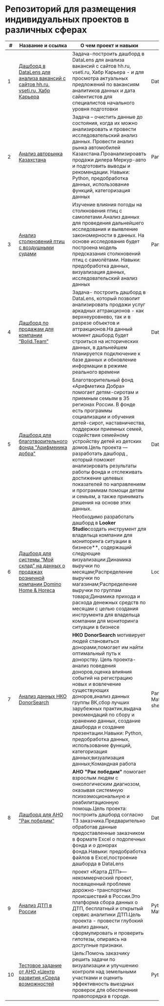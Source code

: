 # Репозиторий для размещения индивидуальных проектов в различных сферах
| # | Название и ссылка |О чем проект и навыки |Библиотеки и инструменты |
|---|-------------------|--------------------------------------|-----------|
|1  | [Дашборд в DataLens для анализа вакансий с сайтов hh.ru, vseti.ru, Хабр Карьера](https://github.com/SerVa2/Pets_project/tree/main/Дашборд%20в%20Даталенс) |Задача-построить дашборд в DataLens для анализа вакансий с сайтов hh.ru, vseti.ru, Хабр Карьера - и для просмотра актуальных предложений по вакансиям аналитиков данных и дата сайентистов для специалистов начального уровня подготовки|DataLens,ClickHouse |
|2  | [Анализ авторынка Казахстана](https://github.com/SerVa2/Pets_project/tree/main/Анализ%20авторынка%20Казахстана) | Задача – очистить данные до состояния, когда их можно анализировать и провести исследовательский анализ данных. Провести анализ рынка автомобилей Казахстана.Проанализироавть продажи дилера Меркур-авто и подготовить выводы и рекомендации. Навыки: Python, предобработка данных, использование функций, категоризация данных| Pandas,matplotlib,numpy,scipy,seaborn,re,plotly,datetime |
|3  | [Анализ столкновений птиц с воздушными судами](https://github.com/SerVa2/Pets_project/tree/main/Анализ%20столкновений%20птиц%20с%20самолетами) |Изучение влияния погоды на столкновения птиц с самолетами.Анализ данных для проведения дальнейшего исследования и выявление закономерности в данных. На основе исследования будет построена модель предсказания столкновений птиц с самолётами. Навыки: предобработка данных, визуализация данных, исследовательский анализ данных | Pandas, Matplotlib,numpy,seaborn,re,plotly,datetime |
|4  | [Дашборд по продажам для компании “Bolid.Team”](https://github.com/SerVa2/Pets_project/tree/main/Дашборд%20по%20продажам%20для%20компании%20“Bolid.Team”) | Задача- построить дашборд в DataLens, который позволит анализировать продажи услуг аркадных аттракционов - как верхнеуровнево, так и в разрезе объектов и аттракционов.На данный момент дашборд будет строиться на исторических данных, в дальнейшем планируется подключение к базе данных и обновление информации в режиме реального времени |DataLens,Excel,Google sheets|
|5 | [Дашборд для благотворительного фонда "Арифмеиика добра"](https://github.com/SerVa2/Pets_project/tree/main/Дашборд%20для%20Благотворительного%20фонда%20%22Арифметика%20добра%22) |  Благотворительный фонд «Арифметика Добра» помогает детям-сиротам и приемным семьям в 35 регионах России. В фонде есть программы социализации и обучения детей-сирот, наставничества, поддержки приемных семей, содействия семейному устройству детей из детских домов.Цель проекта — разработать дашборд , который поможет анализировать результаты работы фонда и отслеживать достижение целевых показателей по направлениям и программам помощи детям и семьям, а также принимать решения на основе этих данных.|DataLens,Excel,Google sheets|
|6|[Дашборд для системы "Мой склад"  на данных о продажах розничной компании Domino Home & Horeca](https://github.com/SerVa2/Pets_project/tree/main/Дашборд%20для%20системы%20Мой%20склад)| Необходимо разработать дашборд в **Looker Studio**создать инструмент для владельца компании для мониторинга ситуации в бизнесе**, содержащий следующие визуализации:Динамика выручки по месяцам;Распределение выручки по магазинам;Распределение выручки по группам товара;Динамика прихода и расхода денежных средств по месяцам с целью создания инструмента для владельца компании для мониторинга ситуации в бизнесе| Looker Studio, Google sheets,SQL, BigQuery|          |
|7|[Анализ данных НКО DonorSearch](https://github.com/SerVa2/Pets_project/tree/main/Анализ%20данных%20НКО%20DonorSearch)|**НКО DonorSearch** мотивирует людей становиться донорами,помогает им найти оптимальный путь к донорству. Цель проекта- анализ поведения доноров,оценка влияния событий на регистрацию новых и вовлечение существующих доноров,анализ данных группы ВК,сбор лучших зарубежных практик,выдача рекомендаций по сбору и хранению данных, создание дашборда и создание презентации.Навыки: Python, предобработка данных, использование функций, категоризация данных;визуализация данных;Командная работа|Pandas, Matplotlib,numpy,seaborn,re,plotly,datetime,DataLens,Excel,Google sheets,PowerPoint|
|8|[Дашборд для АНО "Рак победим"](https://github.com/SerVa2/Pets_project/tree/main/Дашборд%20для%20АНО%20%22Рак%20победим%22)| **АНО "Рак победим"** помогает взрослым людям с онкологическим диагнозом, оказывая системную психоэмоциональную и реабилитационную помощь.Цель проекта: построить дашборд согласно ТЗ заказчика.Предварительно обработав данные предоставленные заказчиком в формате  Excel о подопечных фонда и о донорах фонда.Навыки: предобработка файлов в Excel,построение дашборда в DataLens|DataLens,Excel,Google sheets|
|9|[Анализ ДТП в России](https://github.com/SerVa2/Pets_project/tree/main/Анализ%20ДТП%20в%20России)|проект «Карта ДТП»— некоммерческий проект, посвященный проблеме дорожно-транспортных происшествий в России.Это платформа сбора данных о ДТП, бесплатный и открытый сервис аналитики ДТП.Цель проекта - провести глубокий анализ данных, сформулировать и проверить гипотезы, опираясь на доступные признаки.|Python, предобработка данных, использование функций,Pandas, Matplotlib,numpy,seaborn,re,datetime,json,DataLens|
|10|[Тестовое задание от АНО «Центр развития «Среда возможностей](https://github.com/SerVa2/Pets_project/tree/main/1%20%20Тестовое%20задание%20от%20АНО%20«Центр%20развития%20«Среда%20возможностей»)|Цель:Помочь заказчику решить задачи по визуализации и улучшению контроля над земельными участками и оценить эффективность выездных проверок для обеспечения правопорядка в городе.|Python,Excel,Pandas, Matplotlib,numpy,seaborn,re,DataLens|
